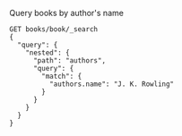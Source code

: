 Query books by author's name
```
GET books/book/_search
{ 
  "query": {
    "nested": {
      "path": "authors",
      "query": {
        "match": {
          "authors.name": "J. K. Rowling"
        }
      }
    }
  }
}
```